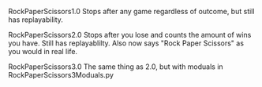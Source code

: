 RockPaperScissors1.0 Stops after any game regardless of outcome, but still has replayability.

RockPaperScissors2.0 Stops after you lose and counts the amount of wins you have. Still has replayablilty. Also now says "Rock Paper Scissors" as you would in real life.

RockPaperScissors3.0 The same thing as 2.0, but with moduals in RockPaperScissors3Moduals.py
